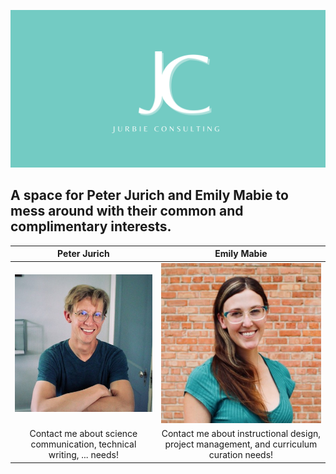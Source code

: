 ![Jurbie Consulting Logo Banner](https://github.com/peterjurich/jurbieconsulting/blob/main/Jurbie%20Consulting%20Banner.png)

## A space for Peter Jurich and Emily Mabie to mess around with their common and complimentary interests.

Peter Jurich | Emily Mabie
:----------:|:-------------------------:
![Peter's headshot](https://github.com/peterjurich/jurbieconsulting/blob/main/Peter%20headshot.jpeg)  |  ![Emily's Headshot](https://github.com/peterjurich/jurbieconsulting/blob/main/Emily%20headshot.jpeg)
Contact me about science communication, technical writing, ... needs! | Contact me about instructional design, project management, and curriculum curation needs!
